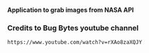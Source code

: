 #### Application to grab images from NASA API

### Credits to Bug Bytes youtube channel

```bash
https://www.youtube.com/watch?v=rXAo8zaXQJY
```

